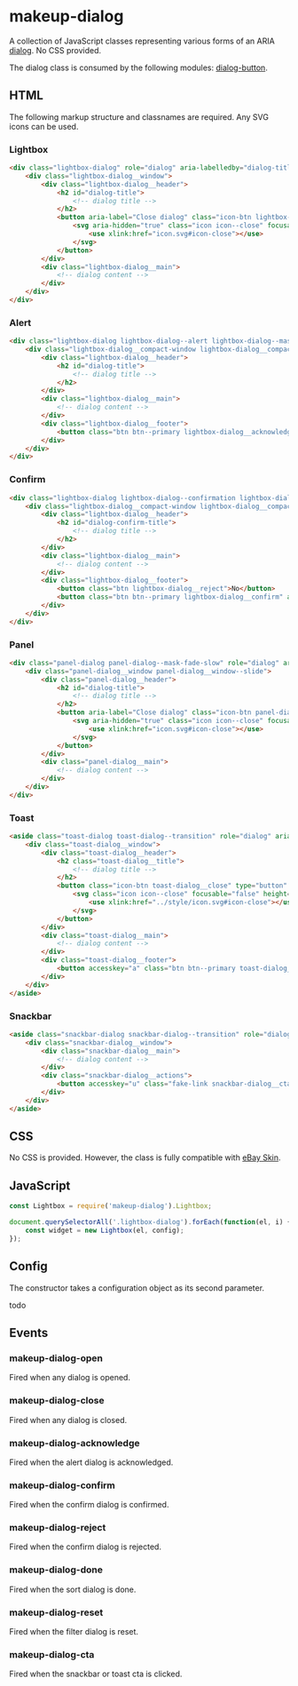 # makeup-dialog

A collection of JavaScript classes representing various forms of an ARIA [dialog](https://ebay.github.io/mindpatterns/disclosure/dialog/index.html). No CSS provided.

The dialog class is consumed by the following modules: [dialog-button](../makeup-dialog-button).

## HTML

The following markup structure and classnames are required. Any SVG icons can be used.

### Lightbox

```html
<div class="lightbox-dialog" role="dialog" aria-labelledby="dialog-title" aria-modal="true">
    <div class="lightbox-dialog__window">
        <div class="lightbox-dialog__header">
            <h2 id="dialog-title">
                <!-- dialog title -->
            </h2>
            <button aria-label="Close dialog" class="icon-btn lightbox-dialog__close" type="button">
                <svg aria-hidden="true" class="icon icon--close" focusable="false" height="16" width="16">
                    <use xlink:href="icon.svg#icon-close"></use>
                </svg>
            </button>
        </div>
        <div class="lightbox-dialog__main">
            <!-- dialog content -->
        </div>
    </div>
</div>
```

### Alert

```html
<div class="lightbox-dialog lightbox-dialog--alert lightbox-dialog--mask-fade" role="alertdialog" aria-labelledby="dialog-title" aria-modal="true">
    <div class="lightbox-dialog__compact-window lightbox-dialog__compact-window--fade">
        <div class="lightbox-dialog__header">
            <h2 id="dialog-title">
                <!-- dialog title -->
            </h2>
        </div>
        <div class="lightbox-dialog__main">
            <!-- dialog content -->
        </div>
        <div class="lightbox-dialog__footer">
            <button class="btn btn--primary lightbox-dialog__acknowledge" aria-describedby="alert-description">OK</button>
        </div>
    </div>
</div>
```

### Confirm

```html
<div class="lightbox-dialog lightbox-dialog--confirmation lightbox-dialog--mask-fade" role="dialog" aria-labelledby="dialog-confirm-title" aria-modal="true">
    <div class="lightbox-dialog__compact-window lightbox-dialog__compact-window--fade">
        <div class="lightbox-dialog__header">
            <h2 id="dialog-confirm-title">
                <!-- dialog title -->
            </h2>
        </div>
        <div class="lightbox-dialog__main">
            <!-- dialog content -->
        </div>
        <div class="lightbox-dialog__footer">
            <button class="btn lightbox-dialog__reject">No</button>
            <button class="btn btn--primary lightbox-dialog__confirm" aria-describedby="dialog-description-0">Yes</button>
        </div>
    </div>
</div>
```

### Panel

```html
<div class="panel-dialog panel-dialog--mask-fade-slow" role="dialog" aria-labelledby="dialog-title" aria-modal="true">
    <div class="panel-dialog__window panel-dialog__window--slide">
        <div class="panel-dialog__header">
            <h2 id="dialog-title">
                <!-- dialog title -->
            </h2>
            <button aria-label="Close dialog" class="icon-btn panel-dialog__close" type="button">
                <svg aria-hidden="true" class="icon icon--close" focusable="false" height="16" width="16">
                    <use xlink:href="icon.svg#icon-close"></use>
                </svg>
            </button>
        </div>
        <div class="panel-dialog__main">
            <!-- dialog content -->
        </div>
    </div>
</div>
```

### Toast

```html
<aside class="toast-dialog toast-dialog--transition" role="dialog" aria-label="Notification" aria-live="polite" aria-modal="false">
    <div class="toast-dialog__window">
        <div class="toast-dialog__header">
            <h2 class="toast-dialog__title">
                <!-- dialog title -->
            </h2>
            <button class="icon-btn toast-dialog__close" type="button" aria-label="Close notification dialog">
                <svg class="icon icon--close" focusable="false" height="24" width="24">
                    <use xlink:href="../style/icon.svg#icon-close"></use>
                </svg>
            </button>
        </div>
        <div class="toast-dialog__main">
            <!-- dialog content -->
        </div>
        <div class="toast-dialog__footer">
            <button accesskey="a" class="btn btn--primary toast-dialog__cta">Action</button>
        </div>
    </div>
</aside>
```

### Snackbar

```html
<aside class="snackbar-dialog snackbar-dialog--transition" role="dialog" aria-label="Notification" aria-live="polite" aria-modal="false">
    <div class="snackbar-dialog__window">
        <div class="snackbar-dialog__main">
            <!-- dialog content -->
        </div>
        <div class="snackbar-dialog__actions">
            <button accesskey="u" class="fake-link snackbar-dialog__cta">Action<span class="clipped"> - Access Key: A</span></button>
        </div>
    </div>
</aside>
```

## CSS

No CSS is provided. However, the class is fully compatible with [eBay Skin](https://ebay.github.io/skin/#dialog).

## JavaScript

```js
const Lightbox = require('makeup-dialog').Lightbox;

document.querySelectorAll('.lightbox-dialog').forEach(function(el, i) {
    const widget = new Lightbox(el, config);
});
```

## Config

The constructor takes a configuration object as its second parameter.

todo

## Events

### makeup-dialog-open

Fired when any dialog is opened.

### makeup-dialog-close

Fired when any dialog is closed.

### makeup-dialog-acknowledge

Fired when the alert dialog is acknowledged.

### makeup-dialog-confirm

Fired when the confirm dialog is confirmed.

### makeup-dialog-reject

Fired when the confirm dialog is rejected.

### makeup-dialog-done

Fired when the sort dialog is done.

### makeup-dialog-reset

Fired when the filter dialog is reset.

### makeup-dialog-cta

Fired when the snackbar or toast cta is clicked.

